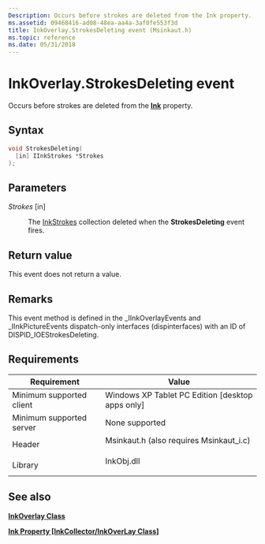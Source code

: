 ```yaml
---
Description: Occurs before strokes are deleted from the Ink property.
ms.assetid: 09468416-ad08-48ea-aa4a-3af0fe553f3d
title: InkOverlay.StrokesDeleting event (Msinkaut.h)
ms.topic: reference
ms.date: 05/31/2018
---
```


# InkOverlay.StrokesDeleting event

Occurs before strokes are deleted from the [**Ink**](/windows/desktop/api/msinkaut/nf-msinkaut-iinkcollector-get_ink) property.

## Syntax


```C++
void StrokesDeleting(
  [in] IInkStrokes *Strokes
);
```



## Parameters

<dl> <dt>

*Strokes* \[in\]
</dt> <dd>

The [InkStrokes](/previous-versions/windows/desktop/legacy/ms703293(v=vs.85)) collection deleted when the **StrokesDeleting** event fires.

</dd> </dl>

## Return value

This event does not return a value.

## Remarks

This event method is defined in the \_IInkOverlayEvents and \_IInkPictureEvents dispatch-only interfaces (dispinterfaces) with an ID of DISPID\_IOEStrokesDeleting.

## Requirements



| Requirement | Value |
|-------------------------------------|---------------------------------------------------------------------------------------------------------------------|
| Minimum supported client<br/> | Windows XP Tablet PC Edition \[desktop apps only\]<br/>                                                       |
| Minimum supported server<br/> | None supported<br/>                                                                                           |
| Header<br/>                   | <dl> <dt>Msinkaut.h (also requires Msinkaut\_i.c)</dt> </dl> |
| Library<br/>                  | <dl> <dt>InkObj.dll</dt> </dl>                               |



## See also

<dl> <dt>

[**InkOverlay Class**](inkoverlay-class.md)
</dt> <dt>

[**Ink Property \[InkCollector/InkOverLay Class\]**](/windows/desktop/api/msinkaut/nf-msinkaut-iinkcollector-get_ink)
</dt> </dl>

 


